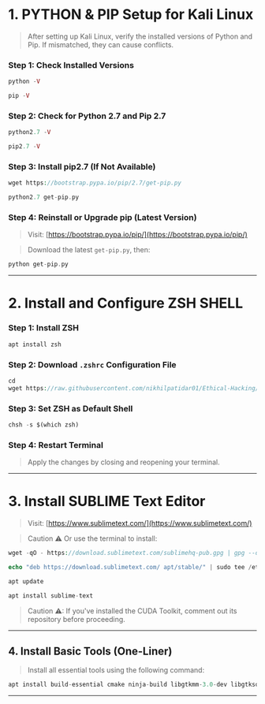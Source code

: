 

# 1. PYTHON & PIP Setup for Kali Linux
> After setting up Kali Linux, verify the installed versions of Python and Pip. If mismatched, they can cause conflicts.
 ### Step 1: Check Installed Versions

```php
python -V
```
```php
pip -V
```

### Step 2: Check for Python 2.7 and Pip 2.7

```php
python2.7 -V
```
```php
pip2.7 -V
```

### Step 3: Install pip2.7 (If Not Available)

```php
wget https://bootstrap.pypa.io/pip/2.7/get-pip.py
```
```php
python2.7 get-pip.py
```

### Step 4: Reinstall or Upgrade pip (Latest Version)

> Visit: [https://bootstrap.pypa.io/pip/](https://bootstrap.pypa.io/pip/)

> Download the latest `get-pip.py`, then:

```php
python get-pip.py
```

---

# 2. Install and Configure ZSH SHELL

### Step 1: Install ZSH

```php
apt install zsh
```

### Step 2: Download `.zshrc` Configuration File

```php
cd
wget https://raw.githubusercontent.com/nikhilpatidar01/Ethical-Hacking/Master/3.%20Kali%20Linux/.zshrc
```

### Step 3: Set ZSH as Default Shell

```php
chsh -s $(which zsh)
```

### Step 4: Restart Terminal

> Apply the changes by closing and reopening your terminal.

---

# 3. Install SUBLIME Text Editor

> Visit: [https://www.sublimetext.com/](https://www.sublimetext.com/)

> Caution ⚠ Or use the terminal to install:

```php
wget -qO - https://download.sublimetext.com/sublimehq-pub.gpg | gpg --dearmor | sudo tee /etc/apt/trusted.gpg.d/sublimehq-archive.gpg > /dev/null
```
```php
echo "deb https://download.sublimetext.com/ apt/stable/" | sudo tee /etc/apt/sources.list.d/sublime-text.list
```
```php
apt update
```
```php
apt install sublime-text
```

> Caution ⚠:  If you've installed the CUDA Toolkit, comment out its repository before proceeding.

---

## 4. Install Basic Tools (One-Liner)

> Install all essential tools using the following command:

```php
apt install build-essential cmake ninja-build libgtkmm-3.0-dev libgtksourceviewmm-3.0-dev libxml++2.6-dev libsqlite3-dev gettext libgspell-1-dev libcurl4-openssl-dev libuchardet-dev libfribidi-dev libvte-2.91-dev libfmt-dev libspdlog-dev rclone vim fonts-lato fonts-open-sans fonts-roboto fonts-mononoki fonts-indic grc python3 python-is-python3 gcc-multilib g++-multilib libtesseract-dev jq python3-pip openvpn network-manager-openvpn network-manager-openvpn-gnome testssl.sh dirsearch wkhtmltopdf virtualbox virtualbox-ext-pack virtualbox-guest-additions-iso golang remmina remmina-plugin-rdp remmina-plugin-secret flameshot ruby whois git curl libpcap-dev wget zip python3-dev pv dnsutils libssl-dev libffi-dev libxml2-dev libxslt1-dev zlib1g-dev nmap apt-transport-https lynx tor medusa xvfb libxml2-utils procps bsdmainutils libdata-hexdump-perl wget curl tmux git nmap masscan unzip chromium rsync coreutils net-tools htop prips xmlstarlet gnome-power-manager jython mesa-utils wmctrl libgl1-mesa-dev xorg-dev
```

---


